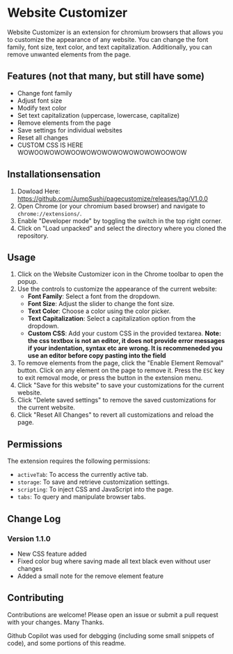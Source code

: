 # Website Customizer

Website Customizer is an extension for chromium browsers that allows you to customize the appearance of any website. You can change the font family, font size, text color, and text capitalization. Additionally, you can remove unwanted elements from the page.

## Features (not that many, but still have some)

- Change font family
- Adjust font size
- Modify text color
- Set text capitalization (uppercase, lowercase, capitalize)
- Remove elements from the page
- Save settings for individual websites
- Reset all changes
- CUSTOM CSS IS HERE WOWOOWOWOWOOWOWOWOWOWOWOWOWOOWOW

## Installationsensation

1. Dowload Here: https://github.com/JumpSushi/pagecustomize/releases/tag/V1.0.0
2. Open Chrome (or your chromium based browser) and navigate to `chrome://extensions/`.
3. Enable "Developer mode" by toggling the switch in the top right corner.
4. Click on "Load unpacked" and select the directory where you cloned the repository.

## Usage

1. Click on the Website Customizer icon in the Chrome toolbar to open the popup.
2. Use the controls to customize the appearance of the current website:
    - **Font Family**: Select a font from the dropdown.
    - **Font Size**: Adjust the slider to change the font size.
    - **Text Color**: Choose a color using the color picker.
    - **Text Capitalization**: Select a capitalization option from the dropdown.
    - **Custom CSS**: Add your custom CSS in the provided textarea. **Note: the css textbox is not an editor, it does not provide error messages if your indentation, syntax etc are wrong. It is recommeneded you use an editor before copy pasting into the field**
3. To remove elements from the page, click the "Enable Element Removal" button. Click on any element on the page to remove it. Press the `ESC` key to exit removal mode, or press the button in the extension menu. 
4. Click "Save for this website" to save your customizations for the current website.
5. Click "Delete saved settings" to remove the saved customizations for the current website.
6. Click "Reset All Changes" to revert all customizations and reload the page.

## Permissions

The extension requires the following permissions:
- `activeTab`: To access the currently active tab.
- `storage`: To save and retrieve customization settings.
- `scripting`: To inject CSS and JavaScript into the page.
- `tabs`: To query and manipulate browser tabs.

## Change Log

### Version 1.1.0
- New CSS feature added
- Fixed color bug where saving made all text black even without user changes
- Added a small note for the remove element feature

## Contributing

Contributions are welcome! Please open an issue or submit a pull request with your changes. Many Thanks.

Github Copilot was used for debgging (including some small snippets of code), and some portions of this readme.

